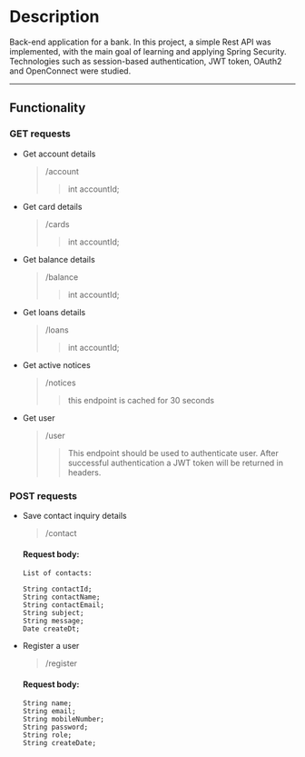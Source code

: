 # Description
Back-end application for a bank. In this project, a
simple Rest API was implemented, with the main goal
of learning and applying Spring Security.
Technologies such as session-based authentication,
JWT token, OAuth2 and OpenConnect were studied.

---

## Functionality

### GET requests

- Get account details
    
    >/account
    >> int accountId;

- Get card details
    
    >/cards
    >> int accountId;
   
- Get balance details
    
    >/balance
    >> int accountId;

- Get loans details
    
    >/loans
    >> int accountId;

- Get active notices

    >/notices
    >> this endpoint is cached for 30 seconds

- Get user
  
  >/user
  >> This endpoint should be used to authenticate user.
  >> After successful authentication a JWT token will be returned in headers. 
    
### POST requests

- Save contact inquiry details
  >/contact
  #### Request body:
      List of contacts:

      String contactId;
      String contactName;
      String contactEmail;
      String subject;
      String message;
      Date createDt;

- Register a user
  >/register
  #### Request body: 

      String name;
      String email;
      String mobileNumber;
      String password;
      String role;
      String createDate;

